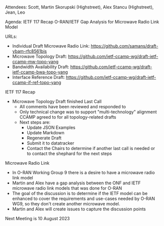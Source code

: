 Attendees: Scott, Martin Skorupski (Highstreet), Alex Stancu (Highstreet), Jean, Leo

Agenda:
IETF 117 Recap
O-RAN/IETF Gap Analysis for Microwave Radio Link Model

URLs:
* Individual Draft Microwave Radio Link: https://github.com/samans/draft-ybam-rfc8561bis
* Microwave Topology Draft: https://github.com/ietf-ccamp-wg/draft-ietf-ccamp-mw-topo-yang
* Bandwidth Availability Draft: https://github.com/ietf-ccamp-wg/draft-ietf-ccamp-bwa-topo-yang 
* Interface Reference Draft: https://github.com/ietf-ccamp-wg/draft-ietf-ccamp-if-ref-topo-yang

IETF 117 Recap
* Microwave Topology Draft finished Last Call
  * All comments have been reviewed and responded to
  * Only technical change was to support "multi-technology" alignment CCAMP agreed to for all topology-related drafts
  * Next steps are:
    * Update JSON Examples
    * Update Markdown
    * Regenerate Draft
    * Submit it to datatracker
    * Contact the Chairs to determine if another last call is needed or to contact the shephard for the next steps

Microwave Radio Link
* In O-RAN Working Group 9 there is a desire to have a microwave radio link model
* Martin and Alex have a gap analysis between the ONF and IETF microwave radio link models that was done for O-RAN
* The goal of the discussion is to determine if the IETF model can be enhanced to cover the requirements and use-cases needed by O-RAN WG9, so they don't create another microwave model.
* Martin and Alex will create issues to capture the discussion points

Next Meeting is 10 August 2023
